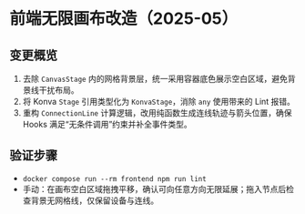 # 前端无限画布改造（2025-05）

## 变更概览
1. 去除 `CanvasStage` 内的网格背景层，统一采用容器底色展示空白区域，避免背景线干扰布局。 
2. 将 Konva `Stage` 引用类型化为 `KonvaStage`，消除 `any` 使用带来的 Lint 报错。 
3. 重构 `ConnectionLine` 计算逻辑，改用纯函数生成连线轨迹与箭头位置，确保 Hooks 满足“无条件调用”约束并补全事件类型。

## 验证步骤
- `docker compose run --rm frontend npm run lint`
- 手动：在画布空白区域拖拽平移，确认可向任意方向无限延展；拖入节点后检查背景无网格线，仅保留设备与连线。
